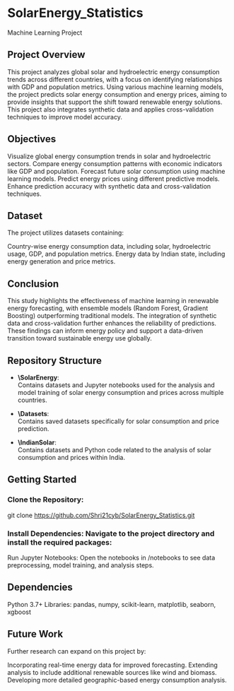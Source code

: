 # SolarEnergy_Statistics
Machine Learning Project 
## Project Overview
This project analyzes global solar and hydroelectric energy consumption trends across different countries, with a focus on identifying relationships with GDP and population metrics. Using various machine learning models, the project predicts solar energy consumption and energy prices, aiming to provide insights that support the shift toward renewable energy solutions. This project also integrates synthetic data and applies cross-validation techniques to improve model accuracy.
## Objectives
Visualize global energy consumption trends in solar and hydroelectric sectors.
Compare energy consumption patterns with economic indicators like GDP and population.
Forecast future solar consumption using machine learning models.
Predict energy prices using different predictive models.
Enhance prediction accuracy with synthetic data and cross-validation techniques.

## Dataset
The project utilizes datasets containing:

Country-wise energy consumption data, including solar, hydroelectric usage, GDP, and population metrics.
Energy data by Indian state, including energy generation and price metrics.

## Conclusion
This study highlights the effectiveness of machine learning in renewable energy forecasting, with ensemble models (Random Forest, Gradient Boosting) outperforming traditional models. The integration of synthetic data and cross-validation further enhances the reliability of predictions. These findings can inform energy policy and support a data-driven transition toward sustainable energy use globally.


## Repository Structure

- **\SolarEnergy**:  
  Contains datasets and Jupyter notebooks used for the analysis and model training of solar energy consumption and prices across multiple countries.

- **\Datasets**:  
  Contains saved datasets specifically for solar consumption and price prediction.

- **\IndianSolar**:  
  Contains datasets and Python code related to the analysis of solar consumption and prices within India.

## Getting Started
  ### Clone the Repository:
git clone https://github.com/Shri21cyb/SolarEnergy_Statistics.git
  ### Install Dependencies: Navigate to the project directory and install the required packages:
Run Jupyter Notebooks: Open the notebooks in /notebooks to see data preprocessing, model training, and analysis steps.

## Dependencies
Python 3.7+
Libraries: pandas, numpy, scikit-learn, matplotlib, seaborn, xgboost

## Future Work
Further research can expand on this project by:

Incorporating real-time energy data for improved forecasting.
Extending analysis to include additional renewable sources like wind and biomass.
Developing more detailed geographic-based energy consumption analysis.
